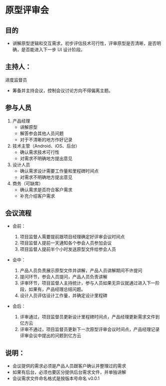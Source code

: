 # 原型评审会

## 目的
- 讲解原型逻辑和交互需求，初步评估技术可行性，评审原型是否清晰，是否明确，是否能进入下一步 UI 设计阶段。

## 主持人：

进度监督员
- 筹备并主持会议，控制会议讨论方向不得偏离主题。

## 参与人员

1. 产品经理
	- 讲解原型
	- 解答参会其他人员问题
	- 对于不清晰的地方作好记录
2. 技术主管（Android、iOS、后台）
	- 确认需求技术可行性
	- 对需求不明确地方提出意见
3. 设计人员
	- 确认需求设计需要工作量和里程碑时间点
	- 对需求不明确地方提出意见
4. 商务（可缺席）
	- 确认需求是否符合客户需求
	- 补充介绍客户需求

## 会议流程

- 会前：

	1. 项目监督人需要提前跟项目经理确定好评审会议时间点
	2. 项目监督人提前一天通知各个参会人员参加会议
	3. 项目监督人提前半个小时发送原型文件给参会人员

- 会中：

	1. 产品人员负责展示原型文件并讲解，产品人员讲解期间不许提问
	2. 提问环节，参会人员提问，产品人员负责讲解
	3. 评审环节，项目监督人主持统计，参与人员如果无异议就通过进入下一阶段，如果有，产品经理总结问题。
	4. 设计人员评估设计工作量，并确定设计里程碑

- 会后：

	1. 评审通过，项目监督员更新设计里程碑时间点，产品经理更新需求文件到亿方云
	2. 评审不通过，项目监督员更新下一次原型评审会议时间点，产品经理记录评审会议中提出的问题到亿方云

## 说明：
- 会议提供的需求必须是产品人员跟客户确认并整理过的需求
- 如果有后台，必须也要区分提供后台需求文件，并单独讲解
- 会议需求文件命名格式是按版本号命名 v0.0.1